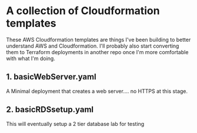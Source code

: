 # A collection of Cloudformation templates 

These AWS Cloudformation templates are things I've been building to better understand AWS and Cloudformation. I'll probably also start converting them to Terraform deployments in another repo once I'm more comfortable with what I'm doing.

## 1. basicWebServer.yaml

A Minimal deployment that creates a web server.... no HTTPS at this stage.


## 2. basicRDSsetup.yaml

This will eventually setup a 2 tier database lab for testing

